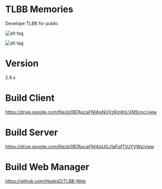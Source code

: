 # TLBB Memories

Develope TLBB for public

![alt tag](https://lh3.googleusercontent.com/-xiRFj3gPs_4/VNdFpwmE3dI/AAAAAAAAAbQ/Ka7x2l3p-eU/s0/54d7458c73cda.jpg)

![alt tag](https://lh6.googleusercontent.com/-vAtu83kCpF8/VNdL1EcuDJI/AAAAAAAAAe4/iJpZqZ6Q3FU/s0/54d74bb727d6b.jpg)

# Version

2.9.x

# Build Client

https://drive.google.com/file/d/0B7AscaFNl4jsNUVzRm9nLVM5cnc/view

# Build Server

https://drive.google.com/file/d/0B7AscaFNl4jsUGJ1aFpfTVJYVWs/view

# Build Web Manager

https://github.com/HadesD/TLBB-Web
